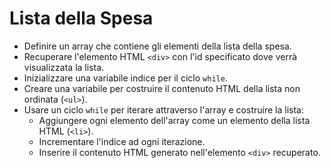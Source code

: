 # Lista della Spesa

   - Definire un array che contiene gli elementi della lista della spesa.
   - Recuperare l'elemento HTML `<div>` con l'id specificato dove verrà visualizzata la lista.
   - Inizializzare una variabile indice per il ciclo `while`.
   - Creare una variabile per costruire il contenuto HTML della lista non ordinata (`<ul>`).
   - Usare un ciclo `while` per iterare attraverso l'array e costruire la lista:
     - Aggiungere ogni elemento dell'array come un elemento della lista HTML (`<li>`).
     - Incrementare l'indice ad ogni iterazione.
     - Inserire il contenuto HTML generato nell'elemento `<div>` recuperato.
